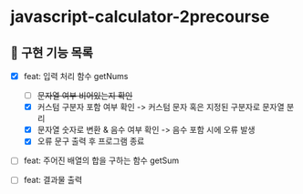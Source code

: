 # javascript-calculator-2precourse

## 🚀 구현 기능 목록

- [x] feat: 입력 처리 함수 getNums
  - [ ] ~~문자열 여부 비어있는지 확인~~
  - [x] 커스텀 구분자 포함 여부 확인 -> 커스텀 문자 혹은 지정된 구분자로 문자열 분리
  - [x] 문자열 숫자로 변환 & 음수 여부 확인 -> 음수 포함 시에 오류 발생
  - [x] 오류 문구 출력 후 프로그램 종료

- [ ] feat: 주어진 배열의 합을 구하는 함수 getSum
- [ ] feat: 결과물 출력
  